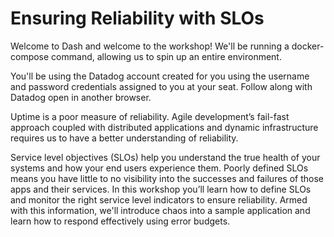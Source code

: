 # Ensuring Reliability with SLOs 

Welcome to Dash and welcome to the workshop! We'll be running a docker-compose command, allowing us to spin up an entire environment.

You'll be using the Datadog account created for you using the username and password credentials assigned to you at your seat. Follow along with Datadog open in another browser.

Uptime is a poor measure of reliability. Agile development’s fail-fast approach coupled with distributed applications and dynamic infrastructure requires us to have a better understanding of reliability.

Service level objectives (SLOs) help you understand the true health of your systems and how your end users experience them. Poorly defined SLOs means you have little to no visibility into the successes and failures of those apps and their services. In this workshop you’ll learn how to define SLOs and monitor the right service level indicators to ensure reliability. Armed with this information, we'll introduce chaos into a sample application and learn how to respond effectively using error budgets.